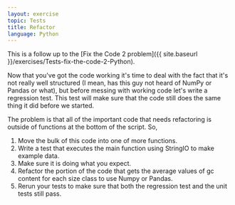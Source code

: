 ```yaml
---
layout: exercise
topic: Tests
title: Refactor
language: Python
---
```


This is a follow up to the [Fix the Code 2 problem]({{ site.baseurl }}/exercises/Tests-fix-the-code-2-Python).

Now that you've got the code working it's time to deal with the fact that it's
not really well structured (I mean, has this guy not heard of NumPy or Pandas or
what), but before messing with working code let's write a regression test. This
test will make sure that the code still does the same thing it did before we
started.

The problem is that all of the important code that needs refactoring is
outside of functions at the bottom of the script. So,

1.  Move the bulk of this code into one of more functions.
2.  Write a test that executes the main function using StringIO to make
    example data.
3.  Make sure it is doing what you expect.
4.  Refactor the portion of the code that gets the average values of gc
    content for each size class to use Numpy or Pandas.
5.  Rerun your tests to make sure that both the regression test and the
    unit tests still pass.
